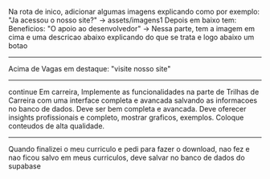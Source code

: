 Na rota de inico, adicionar algumas imagens explicando como por exemplo:
"Ja acessou o nosso site?" -> assets/imagens1
Depois em baixo tem:
Beneficios:
"O apoio ao desenvolvedor" ->
Nessa parte, tem a imagem em cima e uma descricao abaixo explicando do que se trata e logo abaixo um botao

---

Acima de Vagas em destaque: "visite nosso site"

---
continue
Em carreira, Implemente as funcionalidades na parte de Trilhas de Carreira com uma interface completa e avancada salvando as informacoes no banco de dados.
Deve ser bem completa e avancada.
Deve oferecer insights profissionais e completo, mostrar graficos, exemplos.
Coloque conteudos de alta qualidade.

---

Quando finalizei o meu curriculo e pedi para fazer o download, nao fez e nao ficou salvo em meus curriculos, deve salvar no banco de dados do supabase
